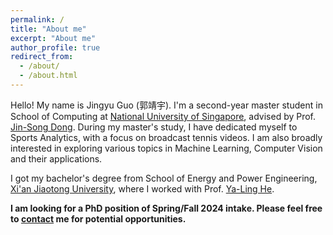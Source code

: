 ```yaml
---
permalink: /
title: "About me"
excerpt: "About me"
author_profile: true
redirect_from: 
  - /about/
  - /about.html
---
```


Hello! My name is Jingyu Guo (郭靖宇). I'm a second-year master student in School of Computing at [National University of Singapore](https://nus.edu.sg/), advised by Prof. [Jin-Song Dong](https://www.comp.nus.edu.sg/~dongjs/). During my master's study, I have dedicated myself to Sports Analytics, with a focus on broadcast tennis videos. I am also broadly interested in exploring various topics in Machine Learning, Computer Vision and their applications.

I got my bachelor's degree from School of Energy and Power Engineering, [Xi'an Jiaotong University](http://en.xjtu.edu.cn/), where I worked with Prof. [Ya-Ling He](https://scholar.google.com/citations?user=lCIq-10AAAAJ&hl=zh-CN&oi=ao).

**I am looking for a PhD position of Spring/Fall 2024 intake. Please feel free to [contact](mailto:guojingyu@u.uns.edu) me for potential opportunities.**
